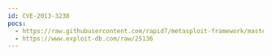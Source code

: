 ```yaml
---
id: CVE-2013-3238
pocs:
  - https://raw.githubusercontent.com/rapid7/metasploit-framework/master/modules/exploits/multi/http/phpmyadmin_preg_replace.rb
  - https://www.exploit-db.com/raw/25136
---
```

